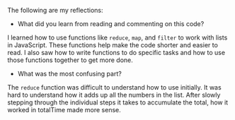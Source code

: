 The following are my reflections: 

* What did you learn from reading and commenting on this code?

I learned how to use functions like `reduce`, `map`, and `filter` to work with lists in JavaScript. These functions help make the code shorter and easier to read. I also saw how to write functions to do specific tasks and how to use those functions together to get more done.

* What was the most confusing part?

The `reduce` function was difficult to understand how to use initially. It was hard to understand how it adds up all the numbers in the list. After slowly stepping through the individual steps it takes to accumulate the total, how it worked in totalTime made more sense.

